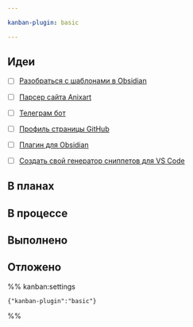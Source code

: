 ```yaml
---

kanban-plugin: basic

---
```


## Идеи

- [ ] [Разобраться с шаблонами в Obsidian](Разобраться%20с%20шаблонами%20в%20Obsidian.md)
- [ ] [Парсер сайта Anixart](Парсер%20сайта%20Anixart.md)
- [ ] [Телеграм бот](Телеграм%20бот.md)
- [ ] [Профиль страницы GitHub](Профиль%20страницы%20GitHub.md)
- [ ] [Плагин для Obsidian](Плагин%20для%20Obsidian.md)
- [ ] [Создать свой генератор сниппетов для VS Code](Создать%20свой%20генератор%20сниппетов%20для%20VS%20Code.md)


## В планах



## В процессе



## Выполнено



## Отложено





%% kanban:settings
```
{"kanban-plugin":"basic"}
```
%%